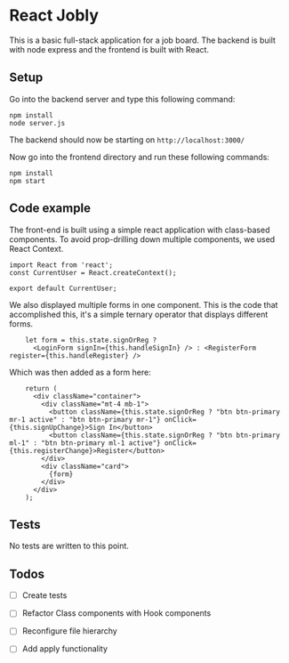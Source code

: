 # React Jobly

This is a basic full-stack application for a job board. 
The backend is built with node express and the frontend is built with React.

## Setup

Go into the backend server and type this following command:

```
npm install
node server.js
```

The backend should now be starting on `http://localhost:3000/`

Now go into the frontend directory and run these following commands:

```
npm install
npm start
```


## Code example

The front-end is built using a simple react application with class-based components. To avoid prop-drilling down multiple components, we used React Context. 

```
import React from 'react';
const CurrentUser = React.createContext();

export default CurrentUser;
```


We also displayed multiple forms in one component. This is the code that accomplished this, it's a simple ternary operator that displays different forms.

```
    let form = this.state.signOrReg ?
      <LoginForm signIn={this.handleSignIn} /> : <RegisterForm register={this.handleRegister} />
```

Which was then added as a form here:
```
    return (
      <div className="container">
        <div className="mt-4 mb-1">
          <button className={this.state.signOrReg ? "btn btn-primary mr-1 active" : "btn btn-primary mr-1"} onClick={this.signUpChange}>Sign In</button>
          <button className={this.state.signOrReg ? "btn btn-primary ml-1" : "btn btn-primary ml-1 active"} onClick={this.registerChange}>Register</button>
        </div>
        <div className="card">
          {form}
        </div>
      </div>
    );
```

## Tests

No tests are written to this point. 

## Todos

- [ ] Create tests
- [ ] Refactor Class components with Hook components
- [ ] Reconfigure file hierarchy
- [ ] Add apply functionality

